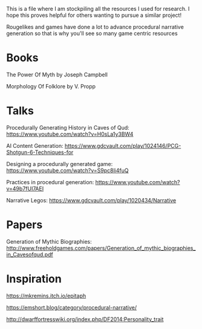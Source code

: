 This is a file where I am stockpiling all the resources I used for research. I hope this proves helpful for others wanting to pursue a similar project!

Rougelikes and games have done a lot to advance procedural narrative generation so that is why you'll see so many game centric resources


# Books

The Power Of Myth by Joseph Campbell 

Morphology Of Folklore by V. Propp

# Talks

Procedurally Generating History in Caves of Qud: https://www.youtube.com/watch?v=H0sLa1y3BW4

AI Content Generation: https://www.gdcvault.com/play/1024146/PCG-Shotgun-6-Techniques-for

Designing a procedurally generated game: https://www.youtube.com/watch?v=S9pc8li4fuQ

Practices in procedural generation: https://www.youtube.com/watch?v=49b7fUI7AEI

Narrative Legos: https://www.gdcvault.com/play/1020434/Narrative


# Papers

Generation of Mythic Biographies: http://www.freeholdgames.com/papers/Generation_of_mythic_biographies_in_Cavesofqud.pdf


# Inspiration

https://mkremins.itch.io/epitaph

https://emshort.blog/category/procedural-narrative/

http://dwarffortresswiki.org/index.php/DF2014:Personality_trait
